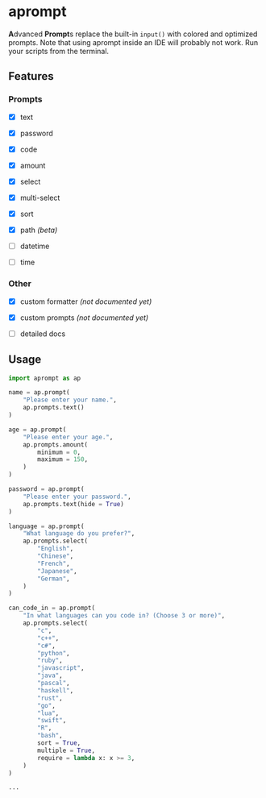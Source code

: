 aprompt
=======

**A**dvanced **Prompt**s replace the built-in
`input()` with colored and optimized prompts.
Note that using aprompt inside an IDE will
probably not work. Run your scripts from the
terminal.


Features
--------

### Prompts
- [x] text
- [x] password
- [x] code
- [x] amount
- [x] select
- [x] multi-select
- [x] sort
- [x] path _(beta)_
- [ ] datetime
- [ ] time


### Other
- [x] custom formatter _(not documented yet)_
- [x] custom prompts _(not documented yet)_
- [ ] detailed docs


Usage
-----

```python
import aprompt as ap

name = ap.prompt(
    "Please enter your name.",
    ap.prompts.text()
)

age = ap.prompt(
    "Please enter your age.",
    ap.prompts.amount(
        minimum = 0,
        maximum = 150,
    )
)

password = ap.prompt(
    "Please enter your password.",
    ap.prompts.text(hide = True)
)

language = ap.prompt(
    "What language do you prefer?",
    ap.prompts.select(
        "English",
        "Chinese",
        "French",
        "Japanese",
        "German",
    )
)

can_code_in = ap.prompt(
    "In what languages can you code in? (Choose 3 or more)",
    ap.prompts.select(
        "c",
        "c++",
        "c#",
        "python",
        "ruby",
        "javascript",
        "java",
        "pascal",
        "haskell",
        "rust",
        "go",
        "lua",
        "swift",
        "R",
        "bash",
        sort = True,
        multiple = True,
        require = lambda x: x >= 3,
    )
)

...
```